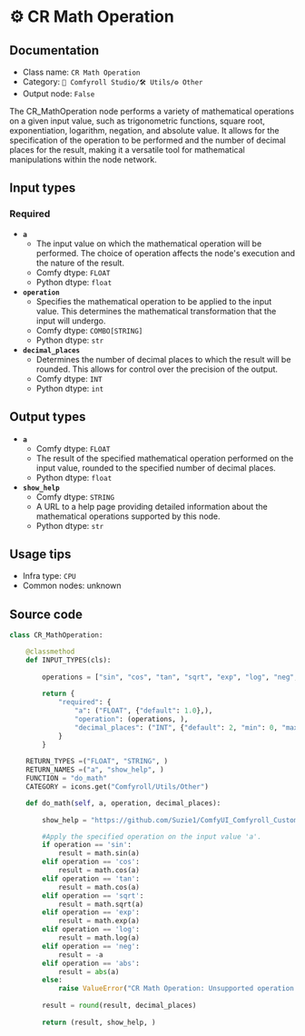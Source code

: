 # ⚙️ CR Math Operation
## Documentation
- Class name: `CR Math Operation`
- Category: `🧩 Comfyroll Studio/🛠️ Utils/⚙️ Other`
- Output node: `False`

The CR_MathOperation node performs a variety of mathematical operations on a given input value, such as trigonometric functions, square root, exponentiation, logarithm, negation, and absolute value. It allows for the specification of the operation to be performed and the number of decimal places for the result, making it a versatile tool for mathematical manipulations within the node network.
## Input types
### Required
- **`a`**
    - The input value on which the mathematical operation will be performed. The choice of operation affects the node's execution and the nature of the result.
    - Comfy dtype: `FLOAT`
    - Python dtype: `float`
- **`operation`**
    - Specifies the mathematical operation to be applied to the input value. This determines the mathematical transformation that the input will undergo.
    - Comfy dtype: `COMBO[STRING]`
    - Python dtype: `str`
- **`decimal_places`**
    - Determines the number of decimal places to which the result will be rounded. This allows for control over the precision of the output.
    - Comfy dtype: `INT`
    - Python dtype: `int`
## Output types
- **`a`**
    - Comfy dtype: `FLOAT`
    - The result of the specified mathematical operation performed on the input value, rounded to the specified number of decimal places.
    - Python dtype: `float`
- **`show_help`**
    - Comfy dtype: `STRING`
    - A URL to a help page providing detailed information about the mathematical operations supported by this node.
    - Python dtype: `str`
## Usage tips
- Infra type: `CPU`
- Common nodes: unknown


## Source code
```python
class CR_MathOperation:

    @classmethod
    def INPUT_TYPES(cls):
    
        operations = ["sin", "cos", "tan", "sqrt", "exp", "log", "neg", "abs"]
        
        return {
            "required": {
                "a": ("FLOAT", {"default": 1.0},), 
                "operation": (operations, ),
                "decimal_places": ("INT", {"default": 2, "min": 0, "max": 10}),
            }
        }
    
    RETURN_TYPES =("FLOAT", "STRING", )
    RETURN_NAMES =("a", "show_help", )
    FUNCTION = "do_math"    
    CATEGORY = icons.get("Comfyroll/Utils/Other")

    def do_math(self, a, operation, decimal_places):
    
        show_help = "https://github.com/Suzie1/ComfyUI_Comfyroll_CustomNodes/wiki/Other-Nodes#cr-math-operation"    

        #Apply the specified operation on the input value 'a'.
        if operation == 'sin':
            result = math.sin(a)
        elif operation == 'cos':
            result = math.cos(a)
        elif operation == 'tan':
            result = math.cos(a)        
        elif operation == 'sqrt':
            result = math.sqrt(a)
        elif operation == 'exp':
            result = math.exp(a)
        elif operation == 'log':
            result = math.log(a)            
        elif operation == 'neg':
            result = -a
        elif operation == 'abs':
            result = abs(a)
        else:
            raise ValueError("CR Math Operation: Unsupported operation.")
            
        result = round(result, decimal_places)   
            
        return (result, show_help, )

```
